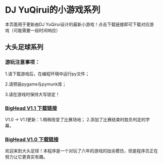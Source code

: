# DJ YuQirui的小游戏系列


本页面用于更新由DJ YuQirui设计的最新小游戏！点击下载链接即可下载对应游戏（可能需要一段时间响应）

## 大头足球系列


### 游玩注意事项：

1.请下载游戏后，在编程环境中运行py文件；

2.请预装pygame与pymunk库；

3.请在游戏时保持大写锁定！


### [BigHead V1.1 下载链接](https://pkubaogu.github.io/game.io/BigHeadV1.1.rar)


V1.0 → V1.1更新：1.稍稍改变了比赛场地； 2.添加了比赛结束时胜负判定的字幕。


### [BigHead V1.0 下载链接](https://pkubaogu.github.io/game.io/BigHeadV1.0.rar)


欢迎来到大头足球！本程序是一个对玩了六年的游戏的拙劣模仿，但是程序员正在努力让它更真实有趣。
